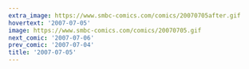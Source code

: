 ```yaml
---
extra_image: https://www.smbc-comics.com/comics/20070705after.gif
hovertext: '2007-07-05'
image: https://www.smbc-comics.com/comics/20070705.gif
next_comic: '2007-07-06'
prev_comic: '2007-07-04'
title: '2007-07-05'
---
```



